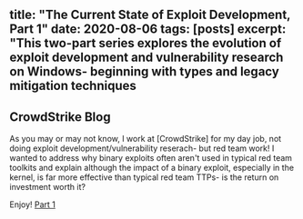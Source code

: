 title:  "The Current State of Exploit Development, Part 1"
date:   2020-08-06
tags: [posts]
excerpt: "This two-part series explores the evolution of exploit development and vulnerability research on Windows- beginning with types and legacy mitigation techniques
---
CrowdStrike Blog
---

As you may or may not know, I work at [CrowdStrike] for my day job, not doing exploit development/vulnerability reserach- but red team work! I wanted to address why binary exploits often aren't used in typical red team toolkits and explain although the impact of a binary exploit, especially in the kernel, is far more effective than typical red team TTPs- is the return on investment worth it?

Enjoy! [Part 1](https://crowdstrike.com/blog/state-of-exploit-development-part-1)

